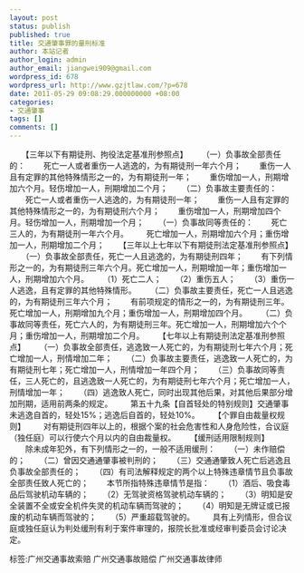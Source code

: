 ```yaml
---
layout: post
status: publish
published: true
title: 交通肇事罪的量刑标准
author: 本站记者
author_login: admin
author_email: jiangwei909@gmail.com
wordpress_id: 678
wordpress_url: http://www.gzjtlaw.com/?p=678
date: 2011-05-29 09:08:29.000000000 +08:00
categories:
- 交通肇事
tags: []
comments: []
---
```

　　【三年以下有期徒刑、拘役法定基准刑参照点】 　　（一）负事故全部责任的： 　　死亡一人或者重伤一人逃逸的，为有期徒刑一年六个月； 　　重伤一人且有定罪的其他特殊情形之一的，为有期徒刑一年； 　　重伤增加一人，刑期增加六个月。轻伤增加一人，刑期增加二个月； 　　（二）负事故主要责任的： 　　死亡一人或者重伤一人逃逸的，为有期徒刑一年； 　　重伤一人且有定罪的其他特殊情形之一的，为有期徒刑六个月； 　　重伤增加一人，刑期增加四个月。轻伤增加一人，刑期增加一个月； 　　（一）负事故同等责任的： 　　死亡三人的，为有期徒刑一年六个月。 　　死亡增加一人，刑期增加六个月；重伤增加一人，刑期增加二个月； 　　【三年以上七年以下有期徒刑法定基准刑参照点】 　　（一）负事故全部责任，死亡一人且逃逸的，为有期徒刑四年； 　　有下列情形之一的，为有期徒刑三年六个月。死亡增加一人，刑期增加一年；重伤增加一人，刑期增加六个月。 　　（1）死亡二人； 　　（2）重伤五人； 　　（3）重伤一人逃逸，且有定罪的其他特殊情形。 　　（二）负事故主要责任，死亡一人且逃逸的，为有期徒刑三年六个月； 　　有前项规定的情形之一的，为有期徒刑三年。死亡增加一人，刑期增加九个月；重伤增加一人，刑期增加四个月。 　　（二）负事故同等责任，死亡六人的，为有期徒刑三年。死亡增加一人，刑期增加六个个月；重伤增加一人，刑期增加二个月。 　　【七年以上有期徒刑法定基准刑参照点】 　　（一）负事故全部责任，逃逸致一人死亡的，为有期徒刑七年六个月；死亡增加一人，刑情增加二年； 　　（二）负事故主要责任，逃逸致一人死亡的，为有期徒刑七年；死亡增加一人，刑情增加一年四个月； 　　（三）负事故同等责任，三人死亡的，且逃逸致一人死亡的，为有期徒刑七年六个月；死亡增加一人，刑情增加一年； 　　（四）逃逸致人死亡，同时出现其他后果，对其他后果部分增加刑期，适用前两条的规定。 　　第五十九条【自首轻处的特别规则】交通肇事未逃逸自首的，轻处15%；逃逸后自首的，轻处10%。 　　【个罪自由裁量权规则】 　　对有期徒刑四年以上的，根据个案的社会危害性和人身危险性，合议庭（独任庭）可以行使六个月以内的自由裁量权。 　　【缓刑适用限制规则】 　　除未成年犯外，有下列情形之一的，一般不适用缓刑： 　　（一）未作赔偿的； 　　（二）曾因交通通肇事被判刑的； 　　（三）交通通肇致人死亡后逃逸且负事故全部责任的； 　　（四）有司法解释规定的两个以上特殊违章情节且负事故全部责任致人死亡的； 　　本节所指特殊违章情节是指： 　　（1）酒后、吸食毒品后驾驶机动车辆的； 　　（2）无驾驶资格驾驶机动车辆的； 　　（3）明知是安全装置不全或安全机件失灵的机动车辆而驾驶的； 　　（4）明知是无牌证或已报废的机动车辆而驾驶的； 　　（5）严重超载驾驶的。 　　具有上列情形，但合议庭或独任庭认为判处缓刑有利于案件审理的，报院长批准或经审判委员会讨论决定。标签:广州交通事故索赔 广州交通事故赔偿 广州交通事故律师
